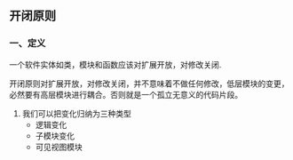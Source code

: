 ## 开闭原则


###  一、定义

一个软件实体如类，模块和函数应该对扩展开放，对修改关闭.

开闭原则对扩展开放，对修改关闭，并不意味着不做任何修改，低层模块的变更，必然要有高层模块进行耦合。否则就是一个孤立无意义的代码片段。

1. 我们可以把变化归纳为三种类型
    - 逻辑变化
    - 子模块变化
    - 可见视图模块